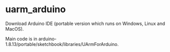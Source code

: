 # uarm_arduino

Download Arduino IDE (portable version which runs on Windows, Linux and MacOS).

Main code is in arduino-1.8.13/portable/sketchbook/libraries/UArmForArduino.

